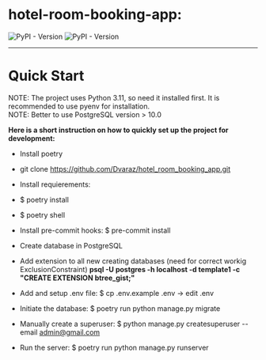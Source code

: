 # hotel-room-booking-app:
![PyPI - Version](https://img.shields.io/pypi/v/Django?label=Django) ![PyPI - Version](https://img.shields.io/pypi/v/djangorestframework?label=djangorestframework)

___

# Quick Start

NOTE: The project uses Python 3.11, so need it installed first. It is recommended to use pyenv for installation.\
NOTE: Better to use PostgreSQL version > 10.0

**Here is a short instruction on how to quickly set up the project for development:**

+ Install poetry
+ git clone https://github.com/Dvaraz/hotel_room_booking_app.git
+ Install requierements:

+ $ poetry install
+ $ poetry shell

+ Install pre-commit hooks: $ pre-commit install
+ Create database in PostgreSQL
+ Add extension to all new creating databases (need for correct workig ExclusionConstraint) **psql -U postgres -h localhost -d template1 -c "CREATE EXTENSION btree_gist;"**
+ Add and setup .env file: $ cp .env.example .env -> edit .env
+ Initiate the database: $ poetry run python manage.py migrate
+ Manually create a superuser: $ python manage.py createsuperuser --email admin@gmail.com
+ Run the server: $ poetry run python manage.py runserver


